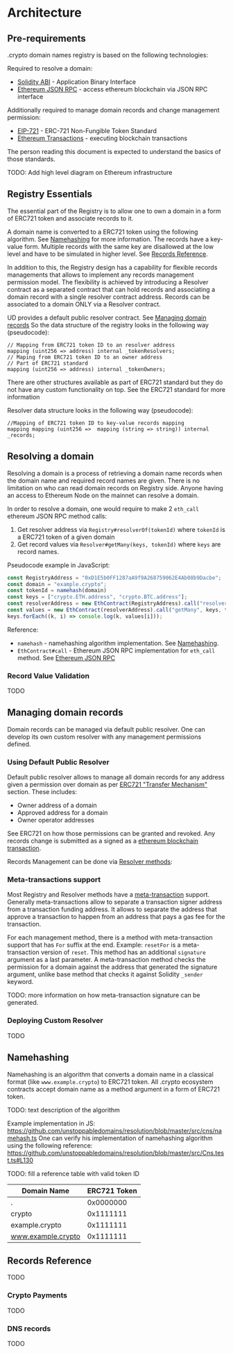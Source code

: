 # Architecture

## Pre-requirements

.crypto domain names registry is based on the following technologies:

Required to resolve a domain:

* [Solidity ABI](https://solidity.readthedocs.io/en/v0.6.11/abi-spec.html) - Application Binary Interface
* [Ethereum JSON RPC](https://eth.wiki/json-rpc/API) - access ethereum blockchain via JSON RPC interface

Additionally required to manage domain records and change management permission:

* [EIP-721](https://eips.ethereum.org/EIPS/eip-721) - ERC-721 Non-Fungible Token Standard
* [Ethereum Transactions](https://docs.ethhub.io/using-ethereum/transactions/) - executing blockchain transactions

The person reading this document is expected to understand the basics of those standards.

TODO: Add high level diagram on Ethereum infrastructure

## Registry Essentials

The essential part of the Registry is to allow one to own a domain in a form of ERC721 token and associate records to it. 

A domain name is converted to a ERC721 token using the following algorithm.  See [Namehashing](#namehashing) for more information.
The records have a key-value form. 
Multiple records with the same key are disallowed at the low level and have to be simulated in higher level. See [Records Reference]().

In addition to this, the Registry design has a capability for flexible records managements that allows to implement any records management permission model.
The flexibility is achieved by introducing a Resolver contract as a separated contract that can hold records and associating a domain record with a single resolver contract address.
Records can be associated to a domain ONLY via a Resolver contract. 

UD provides a default public resolver contract. See [Managing domain records]()
So the data structure of the registry looks in the following way (pseudocode):

``` solidity
// Mapping from ERC721 token ID to an resolver address
mapping (uint256 => address) internal _tokenResolvers;
// Maping from ERC721 token ID to an owner address
// Part of ERC721 standard
mapping (uint256 => address) internal _tokenOwners;
```

There are other structures available as part of ERC721 standard but they do not have any custom functionality on top. See the ERC721 standard for more information

Resolver data structure looks in the following way (pseudocode):

``` solidity
//Mapping of ERC721 token ID to key-value records mapping
mapping mapping (uint256 =>  mapping (string => string)) internal _records;
```

## Resolving a domain

Resolving a domain is a process of retrieving a domain name records when the domain name and required record names are given.
There is no limitation on who can read domain records on Registry side. Anyone having an access to Ethereum Node on the mainnet can resolve a domain.

In order to resolve a domain, one would require to make 2 `eth_call` ethereum JSON RPC method calls:

1. Get resolver address via `Registry#resolverOf(tokenId)` where `tokenId` is a ERC721 token of a given domain
2. Get record values via `Resolver#getMany(keys, tokenId)` where `keys` are record names.

Pseudocode example in JavaScript: 

``` typescript
const RegistryAddress = "0xD1E5b0FF1287aA9f9A268759062E4Ab08b9Dacbe";
const domain = "example.crypto";
const tokenId = namehash(domain)
const keys = ["crypto.ETH.address", "crypto.BTC.address"];
const resolverAddress = new EthContract(RegistryAddress).call("resolverOf", tokenId);
const values = new EthContract(resolverAddress).call("getMany", keys, tokenId);
keys.forEach((k, i) => console.log(k, values[i]));
```

Reference:

* `namehash` - namehashing algorithm implementation. See [Namehashing]().
* `EthContract#call` - Ethereum JSON RPC implementation for `eth_call` method. See [Ethereum JSON RPC]()


### Record Value Validation

TODO

## Managing domain records

Domain records can be managed via default public resolver.
One can develop its own custom resolver with any management permissions defined. 

### Using Default Public Resolver

Default public resolver allows to manage all domain records for any address given a permission over domain as per [ERC721 "Transfer Mechanism"]() section. These includes:

* Owner address of a domain 
* Approved address for a domain
* Owner operator addresses

See ERC721 on how those permissions can be granted and revoked.
Any records change is submitted as a signed as a [ethereum blockchain transaction](https://ethereum.org/en/whitepaper/#messages-and-transactions). 

Records Management can be done via [Resolver methods](https://github.com/unstoppabledomains/dot-crypto/blob/master/contracts/IResolver.sol):

### Meta-transactions support

Most Registry and Resolver methods have a [meta-transaction](https://docs.openzeppelin.com/learn/sending-gasless-transactions) support. Generally meta-transactions allow to separate a transaction signer address from a transaction funding address. It allows to separate the address that approve a transaction to happen from an address that pays a gas fee for the transaction.

For each management method, there is a method with meta-transaction support that has `For` suffix at the end. Example: `resetFor` is a meta-transaction version of `reset`. This method has an additional `signature` argument as a last parameter. A meta-transaction method checks the permission for a domain against the address that generated the signature argument, unlike base method that checks it against Solidity `_sender` keyword.

TODO: more information on how meta-transaction signature can be generated.

### Deploying Custom Resolver

TODO

## Namehashing

Namehashing is an algorithm that converts a domain name in a classical format (like `www.example.crypto`) to ERC721 token.
All .crypto ecosystem contracts accept domain name as a method argument in a form of ERC721 token.

TODO: text description of the algorithm

Example implementation in JS: https://github.com/unstoppabledomains/resolution/blob/master/src/cns/namehash.ts
One can verify his implementation of namehashing algorithm using the following reference: https://github.com/unstoppabledomains/resolution/blob/master/src/Cns.test.ts#L130

TODO: fill a reference table with valid token ID

| Domain Name        | ERC721 Token |
|--------------------|--------------|
| .                  | 0x0000000    |
| crypto             | 0x1111111    |
| example.crypto     | 0x1111111    |
| www.example.crypto | 0x1111111    |


## Records Reference

TODO

### Crypto Payments

TODO

### DNS records

TODO

